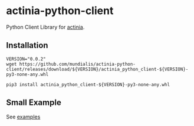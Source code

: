 # actinia-python-client

Python Client Library for [actinia](https://actinia.mundialis.de/).

## Installation

```
VERSION="0.0.2"
wget https://github.com/mundialis/actinia-python-client/releases/download/${VERSION}/actinia_python_client-${VERSION}-py3-none-any.whl

pip3 install actinia_python_client-${VERSION}-py3-none-any.whl
```

## Small Example

See [examples](https://mundialis.github.io/actinia-python-client/quickstart.html)
